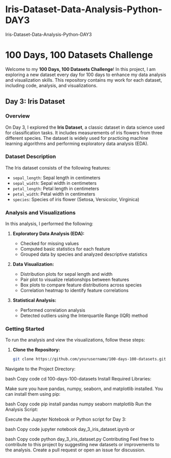 # Iris-Dataset-Data-Analysis-Python-DAY3
Iris-Dataset-Data-Analysis-Python-DAY3
# 100 Days, 100 Datasets Challenge

Welcome to my **100 Days, 100 Datasets Challenge**! In this project, I am exploring a new dataset every day for 100 days to enhance my data analysis and visualization skills. This repository contains my work for each dataset, including code, analysis, and visualizations.

## Day 3: Iris Dataset

### Overview

On Day 3, I explored the **Iris Dataset**, a classic dataset in data science used for classification tasks. It includes measurements of iris flowers from three different species. The dataset is widely used for practicing machine learning algorithms and performing exploratory data analysis (EDA).

### Dataset Description

The Iris dataset consists of the following features:

- `sepal_length`: Sepal length in centimeters
- `sepal_width`: Sepal width in centimeters
- `petal_length`: Petal length in centimeters
- `petal_width`: Petal width in centimeters
- `species`: Species of iris flower (Setosa, Versicolor, Virginica)

### Analysis and Visualizations

In this analysis, I performed the following:

1. **Exploratory Data Analysis (EDA):**
   - Checked for missing values
   - Computed basic statistics for each feature
   - Grouped data by species and analyzed descriptive statistics

2. **Data Visualization:**
   - Distribution plots for sepal length and width
   - Pair plot to visualize relationships between features
   - Box plots to compare feature distributions across species
   - Correlation heatmap to identify feature correlations

3. **Statistical Analysis:**
   - Performed correlation analysis
   - Detected outliers using the Interquartile Range (IQR) method

### Getting Started

To run the analysis and view the visualizations, follow these steps:

1. **Clone the Repository:**

   ```bash
   git clone https://github.com/yourusername/100-days-100-datasets.git
Navigate to the Project Directory:

bash
Copy code
cd 100-days-100-datasets
Install Required Libraries:

Make sure you have pandas, numpy, seaborn, and matplotlib installed. You can install them using pip:

bash
Copy code
pip install pandas numpy seaborn matplotlib
Run the Analysis Script:

Execute the Jupyter Notebook or Python script for Day 3:

bash
Copy code
jupyter notebook day_3_iris_dataset.ipynb
or

bash
Copy code
python day_3_iris_dataset.py
Contributing
Feel free to contribute to this project by suggesting new datasets or improvements to the analysis. Create a pull request or open an issue for discussion.
